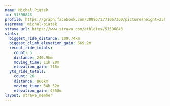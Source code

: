 ```yaml
---
name: Michał Piątek
id: 51596843
profile: https://graph.facebook.com/3089571771067360/picture?height=256&width=256
username: michal-piatek
strava_url: https://www.strava.com/athletes/51596843
stats:
  biggest_ride_distance: 109.74km
  biggest_climb_elevation_gain: 669.2m
  recent_ride_totals:
    count: 5
    distance: 240.9km
    moving_time: 11h 20m
    elevation_gain: 715m
  ytd_ride_totals:
    count: 26
    distance: 866km
    moving_time: 34h 52m
    elevation_gain: 4558m
layout: strava_member
--- 
```

